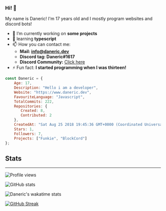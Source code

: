 ### Hi! 👋
My name is Daneric! I'm 17 years old and I mostly program websites and discord bots!

- 🔭 I’m currently working on **some projects** 
- 🌱 learning **typescript**
- 📫 How you can contact me:
  - **Mail: info@daneric.dev**
  - **Discord tag: Daneric#1617**
  - **Discord Community:** [Click here](https://discord.gg/Byz8m3TQaH)
- ⚡ Fun fact: **I started programming when I was thirteen!**
    

```js
const Daneric = {
    Age: 17,
    Description: "Hello i am a developer",
    Website: "https://www.daneric.dev",
    FavouriteLanguage: "Javascript",
    TotalCommits: 222,
    Repositories: {
       Created: 8,
       Contributed: 2
    },
    CreatedAt: "Sat Aug 25 2018 19:45:36 GMT+0000 (Coordinated Universal Time)",
    Stars: 1,
    Followers: 7,
    Projects: ["Funkie", "BlockCord"]
};
```

## Stats
<hr>

![Profile views](https://gpvc.arturio.dev/DanericNetwork)  

![GitHub stats](https://github-readme-stats.vercel.app/api?username=DanericNetwork&theme=dark&count_private=true&show_icons=true&include_all_commits=true&enable_animations=true)  

![Daneric's wakatime stats](https://github-readme-stats.vercel.app/api/wakatime?username=@Daneric&theme=dark)

[![GitHub Streak](https://github-readme-streak-stats.herokuapp.com?user=DanericNetwork&theme=dark)](https://git.io/streak-stats)